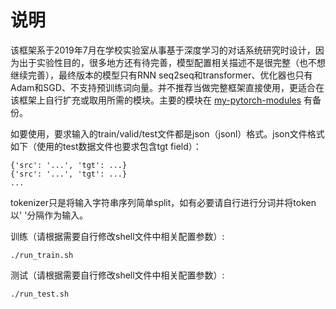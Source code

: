 # 说明

该框架系于2019年7月在学校实验室从事基于深度学习的对话系统研究时设计，因为出于实验性目的，很多地方还有待完善，模型配置相关描述不是很完整（也不想继续完善），最终版本的模型只有RNN seq2seq和transformer、优化器也只有Adam和SGD、不支持预训练词向量。并不推荐当做完整框架直接使用，更适合在该框架上自行扩充或取用所需的模块。主要的模块在 [my-pytorch-modules](https://github.com/platoneko/my-pytorch-modules) 有备份。

如要使用，要求输入的train/valid/test文件都是json（jsonl）格式。json文件格式如下（使用的test数据文件也要求包含tgt field）：

```
{'src': '...', 'tgt': ...}
{'src': '...', 'tgt': ...}
...
```

tokenizer只是将输入字符串序列简单split，如有必要请自行进行分词并将token以' '分隔作为输入。

训练（请根据需要自行修改shell文件中相关配置参数）:

```
./run_train.sh
```

测试（请根据需要自行修改shell文件中相关配置参数）:

```
./run_test.sh
```

